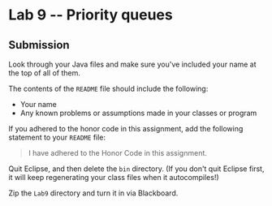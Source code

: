 # Lab 9 -- Priority queues
## Submission

Look through your Java files and make sure you've included your name at the
top of all of them.

The contents of the `README` file should include the following:
- Your name
- Any known problems or assumptions made in your classes or program

If you adhered to the honor code in this assignment, add the following
statement to your `README` file:
> I have adhered to the Honor Code in this assignment.

Quit Eclipse, and then delete the `bin` directory.
(If you don't quit Eclipse first, it will keep regenerating your class
files when it autocompiles!)

Zip the `Lab9` directory and turn it in via Blackboard.
